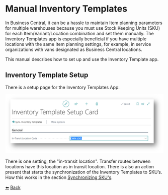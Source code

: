 # Manual Inventory Templates
In Business Central, it can be a hassle to maintain Item planning parameters for multiple warehouses because you must use Stock Keeping Units (SKU) for each Item/Variant/Location combination and set them manually. The Inventory Templates app is especially beneficial if you have multiple locations with the same Item planning settings, for example, in service organizations with vans designated as Business Central locations.

This manual describes how to set up and use the Inventory Template app.

## Inventory Template Setup
There is a setup page for the Inventory Templates App:

![Screenshot Inventory Template Setup](../images/inventory-template-setup/screenshot-inventory-template-setup.png)

There is one setting, the "in-transit location". Transfer routes between locations have this location as in transit location.
There is also an action present that starts the synchronization of the Inventory Templates to SKU’s. How this works in the section [Synchronizing SKU's](synchronizing-skus.md).

[:arrow_left:](../README.md) [Back](../README.md)